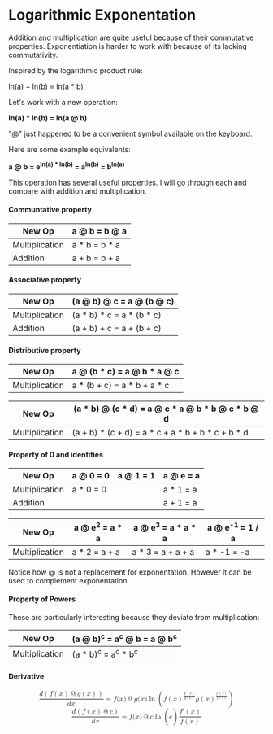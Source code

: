 # Logarithmic Exponentation

Addition and multiplication are quite useful because of their commutative properties. Exponentiation is harder to work with because of its lacking commutativity.

Inspired by the logarithmic product rule:

ln(a) + ln(b) = ln(a * b)

Let's work with a new operation:

**ln(a) * ln(b) = ln(a @ b)**

"@" just happened to be a convenient symbol available on the keyboard.

Here are some example equivalents:

**a @ b = e<sup>ln(a) * ln(b)</sup> = a<sup>ln(b)</sup> = b<sup>ln(a)</sup>**

This operation has several useful properties. I will go through each and compare with addition and multiplication.

#### Communtative property

New Op | a @ b = b @ a
-------|--------------
Multiplication | a * b = b * a
Addition | a + b = b + a


#### Associative property

New Op | (a @ b) @ c = a @ (b @ c)
-------|--------------
Multiplication | (a * b) * c = a * (b * c)
Addition | (a + b) + c = a + (b + c)

#### Distributive property

New Op | a @ (b * c) = a @ b * a @ c
-------|--------------
Multiplication | a * (b + c) = a * b + a * c

New Op | (a * b) @ (c * d) = a @ c * a @ b * b @ c * b @ d
-------|--------------
Multiplication | (a + b) * (c + d) = a * c + a * b + b * c + b * d

#### Property of 0 and identities

New Op | a @ 0 = 0 | a @ 1 = 1 | a @ e = a
-------|-----------|-----------|----------
Multiplication | a * 0 = 0 | | a * 1 = a
Addition | | | a + 1 = a

New Op | a @ e<sup>2</sup> = a * a | a @ e<sup>3</sup> = a * a * a | a @ e<sup>-1</sup> = 1 / a
-------|-----------|-----------|----------
Multiplication | a * 2 = a + a | a * 3 = a + a + a | a * -1 = -a

Notice how @ is not a replacement for exponentation. However it can be used to complement exponentation.

#### Property of Powers

These are particularly interesting because they deviate from multiplication:

New Op | (a @ b)<sup>c</sup> = a<sup>c</sup> @ b = a @ b<sup>c</sup>
-------|--------------
Multiplication | (a * b)<sup>c</sup> = a<sup>c</sup> * b<sup>c</sup>

#### Derivative

<math display="block">
  <mrow>
    <mfrac>
      <mrow><mi>d</mi><mo>(</mo>
        <mi>f</mi><mo>(</mo>
          <mi>x</mi>
        <mo>)</mo>
        <mo>@</mo>
        <mi>g</mi><mo>(</mo>
          <mi>x</mi>
        <mo>)</mo>
        <mo>)</mo></mrow>
      <mrow><mi>d</mi><mi>x</mi></mrow>
    </mfrac>
    <mo>=</mo>
    <mi>f</mi><mo stretchy="false">(</mo>
      <mi>x</mi>
    <mo stretchy="false">)</mo>
    <mo>@</mo>
    <mi>g</mi><mo stretchy="false">(</mo>
      <mi>x</mi>
    <mo stretchy="false">)</mo>
    <mo>ln</mo><mo>(</mo>
      <msup>
        <mrow>
          <mi>f</mi><mo>(</mo>
            <mi>x</mi>
          <mo>)</mo>
        </mrow>
        <mrow>
          <mfrac>
            <mrow>
              <mi>g</mi><mo>'</mo><mo>(</mo>
                <mi>x</mi>
              <mo>)</mo>
            </mrow>
            <mrow>
              <mi>g</mi><mo>(</mo>
                <mi>x</mi>
              <mo>)</mo>
            </mrow>
          </mfrac>
        </mrow>
      </msup>
      <msup>
        <mrow>
          <mi>g</mi><mo>(</mo>
            <mi>x</mi>
          <mo>)</mo>
        </mrow>
        <mrow>
          <mfrac>
            <mrow>
              <mi>f</mi><mo>'</mo><mo>(</mo>
                <mi>x</mi>
              <mo>)</mo>
            </mrow>
            <mrow>
              <mi>f</mi><mo>(</mo>
                <mi>x</mi>
              <mo>)</mo>
            </mrow>
          </mfrac>
        </mrow>
      </msup>
    <mo>)</mo>
  </mrow>
</math>

<math display="block">
  <mrow>
    <mfrac>
      <mrow><mi>d</mi><mo>(</mo>
        <mi>f</mi><mo>(</mo>
          <mi>x</mi>
        <mo>)</mo>
        <mo>@</mo>
        <mi>c</mi>
        <mo>)</mo>
      </mrow>
      <mrow><mi>d</mi><mi>x</mi></mrow>
    </mfrac>
    <mo>=</mo>
    <mi>f</mi><mo stretchy="false">(</mo>
      <mi>x</mi>
    <mo stretchy="false">)</mo>
    <mo>@</mo>
    <mi>c</mi>
    <mo>ln</mo><mo>(</mo>
      <mi>c</mi>
    <mo>)</mo>
    <mfrac>
      <mrow>
        <mi>f</mi><mo>'</mo><mo>(</mo>
          <mi>x</mi>
        <mo>)</mo>
      </mrow>
      <mrow>
        <mi>f</mi><mo>(</mo>
          <mi>x</mi>
        <mo>)</mo>
      </mrow>
    </mfrac>
  </mrow>
</math>
